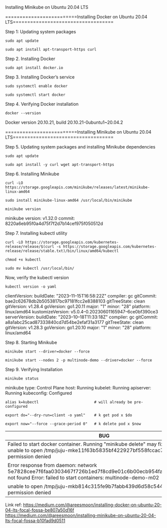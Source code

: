 Installing Minikube on Ubuntu 20.04 LTS

=========================Installing Docker on Ubuntu 20.04 LTS===================================

Step 1: Updating system packages

```
sudo apt update 
```

```
sudo apt install apt-transport-https curl
```

Step 2. Installing Docker
```
sudo apt install docker.io
```
Step 3. Installing Docker’s service
```
sudo systemctl enable docker
```
```
sudo systemctl start docker
```
Step 4. Verifying Docker installation
```
docker --version
```
Docker version 20.10.21, build 20.10.21-0ubuntu1~20.04.2

=========================Installing Minikube on Ubuntu 20.04 LTS===================================

Step 5. Updating system packages and installing Minikube dependencies
```
sudo apt update
```
```
sudo apt install -y curl wget apt-transport-https
```
Step 6. Installing Minikube
```
curl -LO https://storage.googleapis.com/minikube/releases/latest/minikube-linux-amd64
```
```
sudo install minikube-linux-amd64 /usr/local/bin/minikube
```
```
minikube version
```
minikube version: v1.32.0
commit: 8220a6eb95f0a4d75f7f2d7b14cef975f050512d

Step 7. Installing kubectl utility
```
curl -LO https://storage.googleapis.com/kubernetes-release/release/$(curl -s https://storage.googleapis.com/kubernetes-release/release/stable.txt)/bin/linux/amd64/kubectl
```
```
chmod +x kubectl
```
```
sudo mv kubectl /usr/local/bin/
```
Now, verify the kubectl version

```
kubectl version -o yaml
```
clientVersion:
 buildDate: "2023–11–15T16:58:22Z"
 compiler: gc
 gitCommit: bae2c62678db2b5053817bc97181fcc2e8388103
 gitTreeState: clean
 gitVersion: v1.28.4
 goVersion: go1.20.11
 major: "1"
 minor: "28"
 platform: linux/amd64
kustomizeVersion: v5.0.4–0.20230601165947–6ce0bf390ce3
serverVersion:
 buildDate: "2023–10–18T11:33:18Z"
 compiler: gc
 gitCommit: a8a1abc25cad87333840cd7d54be2efaf31a3177
 gitTreeState: clean
 gitVersion: v1.28.3
 goVersion: go1.20.10
 major: "1"
 minor: "28"
 platform: linux/amd64
 
Step 8. Starting Minikube
```
minikube start --driver=docker --force
```
```
minikube start --nodes 2 -p multinode-demo --driver=docker --force
```
Step 9. Verifying Installation
```
minikube status
```
minikube
type: Control Plane
host: Running
kubelet: Running
apiserver: Running
kubeconfig: Configured

```
alias k=kubectl                         # will already be pre-configured
```
```
export do="--dry-run=client -o yaml"    # k get pod x $do
```
```
export now="--force --grace-period 0"   # k delete pod x $now
```
| BUG  | FIX |
| ------------- | ------------- |
| Failed to start docker container. Running "minikube delete" may fix it: boot lock: unable to open /tmp/juju-mke11f63b5835bf422927bf558fccac7a21a838f: permission denied  | ``` minikube delete ```  |
| Error response from daemon: network 5e7828cee7f6faa0303467f726b1ed7f8cd9e01c6b00ecb954fa490bc3086851 not found Error: failed to start containers: multinode-demo-m02  | ``` minikube delete -p multinode-demo ```  |
| unable to open /tmp/juju-mkb814c315fe9b7fabb439d6d58c5448fbb7853c: permission denied | ``` chmod 777 /tmp/ ```  |





Link ref:
https://medium.com/@areesmoon/installing-docker-on-ubuntu-20-04-lts-focal-fossa-be807a50d16f
https://medium.com/@areesmoon/installing-minikube-on-ubuntu-20-04-lts-focal-fossa-b10fad9d0511
